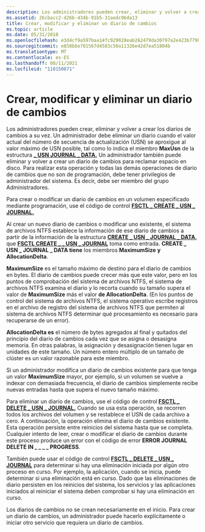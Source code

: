 ```yaml
---
description: Los administradores pueden crear, eliminar y volver a crear diarios de cambios.
ms.assetid: 26cbacc2-d26b-434b-91b5-31aedc96da13
title: Crear, modificar y eliminar un diario de cambios
ms.topic: article
ms.date: 05/31/2018
ms.openlocfilehash: e3d4cf9a597baa14fc929028eab262479da30797a2e423b779083f028927ce50
ms.sourcegitcommit: e858bbe701567d4583c50a11326e42d7ea51804b
ms.translationtype: MT
ms.contentlocale: es-ES
ms.lasthandoff: 08/11/2021
ms.locfileid: "118150871"
---
```

# <a name="creating-modifying-and-deleting-a-change-journal"></a>Crear, modificar y eliminar un diario de cambios

Los administradores pueden crear, eliminar y volver a crear los diarios de cambios a su vez. Un administrador debe eliminar un diario cuando el valor actual del número de secuencia de actualización (USN) se aproxigue al valor máximo de USN posible, tal como lo indica el miembro **MaxUsn** de la estructura [**\_ USN JOURNAL \_ DATA.**](/windows/desktop/api/WinIoCtl/ns-winioctl-usn_journal_data_v0) Un administrador también puede eliminar y volver a crear un diario de cambios para reclamar espacio en disco. Para realizar esta operación y todas las demás operaciones de diario de cambios que no son de programación, debe tener privilegios de administrador del sistema. Es decir, debe ser miembro del grupo Administradores.

Para crear o modificar un diario de cambios en un volumen especificado mediante programación, use el código de control [**FSCTL \_ CREATE \_ USN \_ JOURNAL.**](/windows/win32/api/winioctl/ni-winioctl-fsctl_create_usn_journal)

Al crear un nuevo diario de cambios o modificar uno existente, el sistema de archivos NTFS establece la información de ese diario de cambios a partir de la información de la estructura [**CREATE \_ USN \_ JOURNAL \_ DATA,**](/windows/desktop/api/WinIoCtl/ns-winioctl-create_usn_journal_data) que [**FSCTL CREATE \_ \_ USN \_ JOURNAL**](/windows/win32/api/winioctl/ni-winioctl-fsctl_create_usn_journal) toma como entrada. **CREATE \_ USN \_ JOURNAL \_ DATA tiene** los miembros **MaximumSize** **y AllocationDelta**.

**MaximumSize** es el tamaño máximo de destino para el diario de cambios en bytes. El diario de cambios puede crecer más que este valor, pero en los puntos de comprobación del sistema de archivos NTFS, el sistema de archivos NTFS examina el diario y lo recorta cuando su tamaño supera el valor de **MaximumSize** más el valor **de AllocationDelta**. (En los puntos de control del sistema de archivos NTFS, el sistema operativo escribe registros en el archivo de registro del sistema de archivos NTFS que permiten al sistema de archivos NTFS determinar qué procesamiento es necesario para recuperarse de un error).

**AllocationDelta es** el número de bytes agregados al final y quitados del principio del diario de cambios cada vez que se asigna o desasigna memoria. En otras palabras, la asignación y desasignación tienen lugar en unidades de este tamaño. Un número entero múltiplo de un tamaño de clúster es un valor razonable para este miembro.

Si un administrador modifica un diario de cambios existente para que tenga un valor **MaximumSize** mayor, por ejemplo, si un volumen se vuelve a indexar con demasiada frecuencia, el diario de cambios simplemente recibe nuevas entradas hasta que supera el nuevo tamaño máximo.

Para eliminar un diario de cambios, use el código de control [**FSCTL \_ DELETE \_ USN \_ JOURNAL.**](/windows/win32/api/winioctl/ni-winioctl-fsctl_delete_usn_journal) Cuando se usa esta operación, se recorren todos los archivos del volumen y se restablece el USN de cada archivo a cero. A continuación, la operación elimina el diario de cambios existente. Esta operación persiste entre reinicios del sistema hasta que se completa. Cualquier intento de leer, crear o modificar el diario de cambios durante este proceso produce un error con el código de error **ERROR JOURNAL DELETE IN \_ \_ \_ \_ PROGRESS**.

También puede usar el código de control [**FSCTL \_ DELETE \_ USN \_ JOURNAL**](/windows/win32/api/winioctl/ni-winioctl-fsctl_delete_usn_journal) para determinar si hay una eliminación iniciada por algún otro proceso en curso. Por ejemplo, la aplicación, cuando se inicia, puede determinar si una eliminación está en curso. Dado que las eliminaciones de diario persisten en los reinicios del sistema, los servicios y las aplicaciones iniciados al reiniciar el sistema deben comprobar si hay una eliminación en curso.

Los diarios de cambios no se crean necesariamente en el inicio. Para crear un diario de cambios, un administrador puede hacerlo explícitamente o iniciar otro servicio que requiera un diario de cambios.

 

 
